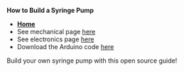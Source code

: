 **How to Build a Syringe Pump**

- **[Home](/Syringe-Pump/index)**
- See mechanical page [here](/Syringe-Pump/mechanical)
- See electronics page [here](/Syringe-Pump/electronics)
- Download the Arduino code [here](/Syringe-Pump/code)

Build your own syringe pump with this open source guide!

